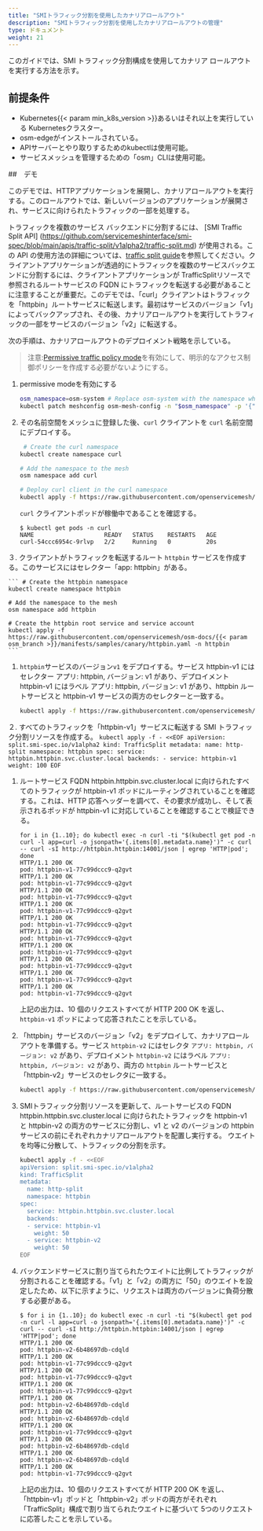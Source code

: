 ```yaml
---
title: "SMIトラフィック分割を使用したカナリアロールアウト"
description: "SMIトラフィック分割を使用したカナリアロールアウトの管理"
type: ドキュメント
weight: 21
---
```


このガイドでは、SMI トラフィック分割構成を使用してカナリア ロールアウトを実行する方法を示す。

## 前提条件

- Kubernetes{{< param min_k8s_version >}}あるいはそれ以上を実行している Kubernetesクラスター。
- osm-edgeがインストールされている。
- APIサーバーとやり取りするためのkubectlは使用可能。
- サービスメッシュを管理するための「osm」CLIは使用可能。


##　デモ

このデモでは、HTTPアプリケーションを展開し、カナリアロールアウトを実行する。このロールアウトでは、新しいバージョンのアプリケーションが展開され、サービスに向けられたトラフィックの一部を処理する。

トラフィックを複数のサービス バックエンドに分割するには、 [SMI Traffic Split API] (https://github.com/servicemeshinterface/smi-spec/blob/main/apis/traffic-split/v1alpha2/traffic-split.md) が使用される。この API の使用方法の詳細については、[traffic split guide](/docs/guides/traffic_management/traffic_split)を参照してください。クライアントアプリケーションが透過的にトラフィックを複数のサービスバックエンドに分割するには、クライアントアプリケーションが TrafficSplitリソースで参照されるルートサービスの FQDN にトラフィックを転送する必要があることに注意することが重要だ。このデモでは、「curl」クライアントはトラフィックを「httpbin」ルートサービスに転送します。最初はサービスのバージョン「v1」によってバックアップされ、その後、カナリアロールアウトを実行してトラフィックの一部をサービスのバージョン「v2」に転送する。

次の手順は、カナリアロールアウトのデプロイメント戦略を示している。
> 注意:[Permissive traffic policy mode](/docs/guides/traffic_management/permissive_mode)を有効にして、明示的なアクセス制御ポリシーを作成する必要がないようにする。

1. permissive modeを有効にする

    ```bash
    osm_namespace=osm-system # Replace osm-system with the namespace where osm-edge is installed
    kubectl patch meshconfig osm-mesh-config -n "$osm_namespace" -p '{"spec":{"traffic":{"enablePermissiveTrafficPolicyMode":true}}}'  --type=merge
    ```

2. その名前空間をメッシュに登録した後、`curl` クライアントを `curl` 名前空間にデプロイする。

    ```bash
     # Create the curl namespace
    kubectl create namespace curl

    # Add the namespace to the mesh
    osm namespace add curl

    # Deploy curl client in the curl namespace
    kubectl apply -f https://raw.githubusercontent.com/openservicemesh/osm-docs/{{< param osm_branch >}}/manifests/samples/curl/curl.yaml -n curl
    ```

    `curl` クライアントポッドが稼働中であることを確認する。
    ```console
    $ kubectl get pods -n curl
    NAME                    READY   STATUS    RESTARTS   AGE
    curl-54ccc6954c-9rlvp   2/2     Running   0          20s
    ```

３. クライアントがトラフィックを転送するルート `httpbin` サービスを作成する。このサービスにはセレクター「app: httpbin」がある。

    ``` # Create the httpbin namespace
    kubectl create namespace httpbin

    # Add the namespace to the mesh
    osm namespace add httpbin

    # Create the httpbin root service and service account
    kubectl apply -f https://raw.githubusercontent.com/openservicemesh/osm-docs/{{< param osm_branch >}}/manifests/samples/canary/httpbin.yaml -n httpbin
    ```

1.  `httpbin`サービスのバージョン`v1` をデプロイする。サービス httpbin-v1 にはセレクター アプリ: httpbin, バージョン: v1 があり、デプロイメント httpbin-v1 にはラベル アプリ: httpbin, バージョン: v1 があり、httpbin ルートサービスと httpbin-v1 サービスの両方のセレクターと一致する。

    ```bash
    kubectl apply -f https://raw.githubusercontent.com/openservicemesh/osm-docs/{{< param osm_branch >}}/manifests/samples/canary/httpbin-v1.yaml -n httpbin
    ```

２. すべてのトラフィックを「httpbin-v1」サービスに転送する SMI トラフィック分割リソースを作成する。
    ```kubectl apply -f - <<EOF
    apiVersion: split.smi-spec.io/v1alpha2
    kind: TrafficSplit
    metadata:
      name: http-split
      namespace: httpbin
    spec:
      service: httpbin.httpbin.svc.cluster.local
      backends:
      - service: httpbin-v1
        weight: 100
    EOF
    ```

1. ルートサービス FQDN httpbin.httpbin.svc.cluster.local に向けられたすべてのトラフィックが httpbin-v1 ポッドにルーティングされていることを確認する。これは、HTTP 応答ヘッダーを調べて、その要求が成功し、そして表示されるポッドが httpbin-v1 に対応していることを確認することで検証できる。

    ```console
    for i in {1..10}; do kubectl exec -n curl -ti "$(kubectl get pod -n curl -l app=curl -o jsonpath='{.items[0].metadata.name}')" -c curl -- curl -sI http://httpbin.httpbin:14001/json | egrep 'HTTP|pod'; done
    HTTP/1.1 200 OK
    pod: httpbin-v1-77c99dccc9-q2gvt
    HTTP/1.1 200 OK
    pod: httpbin-v1-77c99dccc9-q2gvt
    HTTP/1.1 200 OK
    pod: httpbin-v1-77c99dccc9-q2gvt
    HTTP/1.1 200 OK
    pod: httpbin-v1-77c99dccc9-q2gvt
    HTTP/1.1 200 OK
    pod: httpbin-v1-77c99dccc9-q2gvt
    HTTP/1.1 200 OK
    pod: httpbin-v1-77c99dccc9-q2gvt
    HTTP/1.1 200 OK
    pod: httpbin-v1-77c99dccc9-q2gvt
    HTTP/1.1 200 OK
    pod: httpbin-v1-77c99dccc9-q2gvt
    HTTP/1.1 200 OK
    pod: httpbin-v1-77c99dccc9-q2gvt
    HTTP/1.1 200 OK
    pod: httpbin-v1-77c99dccc9-q2gvt
    ```

    上記の出力は、10 個のリクエストすべてが HTTP 200 OK を返し、`httpbin-v1` ポッドによって応答されたことを示している。

1. 「httpbin」サービスのバージョン「v2」をデプロイして、カナリアロールアウトを準備する。サービス `httpbin-v2` にはセレクタ `アプリ: httpbin, バージョン: v2` があり、デプロイメント `httpbin-v2` にはラベル `アプリ: httpbin, バージョン: v2` があり、両方の `httpbin` ルートサービスと「httpbin-v2」サービスのセレクタに一致する。

    ```bash
    kubectl apply -f https://raw.githubusercontent.com/openservicemesh/osm-docs/{{< param osm_branch >}}/manifests/samples/canary/httpbin-v2.yaml -n httpbin
    ```

1. SMIトラフィック分割リソースを更新して、ルートサービスの FQDN httpbin.httpbin.svc.cluster.local に向けられたトラフィックを httpbin-v1 と httpbin-v2 の両方のサービスに分割し、v1 と v2 のバージョンの httpbin サービスの前にそれぞれカナリアロールアウトを配置し実行する。 ウエイトを均等に分散して、トラフィックの分割を示す。

    ```bash
    kubectl apply -f - <<EOF
    apiVersion: split.smi-spec.io/v1alpha2
    kind: TrafficSplit
    metadata:
      name: http-split
      namespace: httpbin
    spec:
      service: httpbin.httpbin.svc.cluster.local
      backends:
      - service: httpbin-v1
        weight: 50
      - service: httpbin-v2
        weight: 50
    EOF
    ```

1. バックエンドサービスに割り当てられたウエイトに比例してトラフィックが分割されることを確認する。「v1」と「v2」の両方に「50」のウエイトを設定したため、以下に示すように、リクエストは両方のバージョンに負荷分散する必要がある。

    ```console
    $ for i in {1..10}; do kubectl exec -n curl -ti "$(kubectl get pod -n curl -l app=curl -o jsonpath='{.items[0].metadata.name}')" -c curl -- curl -sI http://httpbin.httpbin:14001/json | egrep 'HTTP|pod'; done
    HTTP/1.1 200 OK
    pod: httpbin-v2-6b48697db-cdqld
    HTTP/1.1 200 OK
    pod: httpbin-v1-77c99dccc9-q2gvt
    HTTP/1.1 200 OK
    pod: httpbin-v1-77c99dccc9-q2gvt
    HTTP/1.1 200 OK
    pod: httpbin-v1-77c99dccc9-q2gvt
    HTTP/1.1 200 OK
    pod: httpbin-v2-6b48697db-cdqld
    HTTP/1.1 200 OK
    pod: httpbin-v2-6b48697db-cdqld
    HTTP/1.1 200 OK
    pod: httpbin-v1-77c99dccc9-q2gvt
    HTTP/1.1 200 OK
    pod: httpbin-v2-6b48697db-cdqld
    HTTP/1.1 200 OK
    pod: httpbin-v2-6b48697db-cdqld
    HTTP/1.1 200 OK
    pod: httpbin-v1-77c99dccc9-q2gvt
    ```

    
    上記の出力は、10 個のリクエストすべてが HTTP 200 OK を返し、「httpbin-v1」ポッドと「httpbin-v2」ポッドの両方がそれぞれ「TrafficSplit」構成で割り当てられたウエイトに基づいて 5つのリクエストに応答したことを示している。
